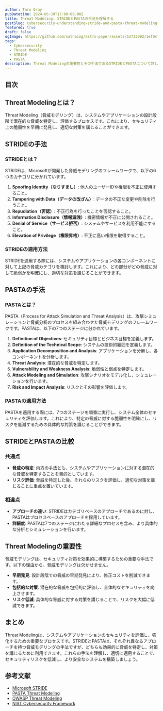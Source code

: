 ```yaml
---
author: Taro Gray
pubDatetime: 2024-06-30T17:00:00.00Z
title: Threat Modeling: STRIDEとPASTAの手法を理解する
postSlug: cybersecurity-understanding-stride-and-pasta-threat-modeling-methodologies
featured: true
draft: false
ogImage: https://github.com/satnaing/astro-paper/assets/53733092/1ef0cf03-8137-4d67-ac81-84a032119e3a
tags:
  - Cybersecurity
  - Threat Modeling
  - STRIDE
  - PASTA
description: Threat Modelingの重要性とその手法であるSTRIDEとPASTAについて詳しく解説します。これらの手法を理解し、効果的なセキュリティ対策を構築しましょう。
---
```


## 目次

## Threat Modelingとは？

Threat Modeling（脅威モデリング）は、システムやアプリケーションの設計段階で潜在的な脅威を特定し、評価するプロセスです。これにより、セキュリティ上の脆弱性を早期に発見し、適切な対策を講じることができます。

## STRIDEの手法

### STRIDEとは？

STRIDEは、Microsoftが開発した脅威モデリングのフレームワークで、以下の6つのカテゴリに分かれています。

1. **Spoofing Identity（なりすまし）**: 他人のユーザーIDや権限を不正に使用すること。
2. **Tampering with Data（データの改ざん）**: データの不正な変更や削除を行うこと。
3. **Repudiation（否認）**: 不正行為を行ったことを否認すること。
4. **Information Disclosure（情報漏洩）**: 機密情報が不正に公開されること。
5. **Denial of Service（サービス拒否）**: システムやサービスを利用不能にすること。
6. **Elevation of Privilege（権限昇格）**: 不正に高い権限を取得すること。

### STRIDEの適用方法

STRIDEを適用する際には、システムやアプリケーションの各コンポーネントに対して上記の脅威カテゴリを検討します。これにより、どの部分がどの脅威に対して脆弱かを明確にし、適切な対策を講じることができます。

## PASTAの手法

### PASTAとは？

PASTA（Process for Attack Simulation and Threat Analysis）は、攻撃シミュレーションと脅威分析のプロセスを組み合わせた脅威モデリングのフレームワークです。PASTAは、以下の7つのステージに分かれています。

1. **Definition of Objectives**: セキュリティ目標とビジネス目標を定義します。
2. **Definition of the Technical Scope**: システムの技術的範囲を定義します。
3. **Application Decomposition and Analysis**: アプリケーションを分解し、各コンポーネントを分析します。
4. **Threat Analysis**: 潜在的な脅威を特定します。
5. **Vulnerability and Weakness Analysis**: 脆弱性と弱点を特定します。
6. **Attack Modeling and Simulation**: 攻撃シナリオをモデル化し、シミュレーションを行います。
7. **Risk and Impact Analysis**: リスクとその影響を評価します。

### PASTAの適用方法

PASTAを適用する際には、7つのステージを順番に実行し、システム全体のセキュリティを評価します。これにより、特定の脅威に対する脆弱性を明確にし、リスクを低減するための具体的な対策を講じることができます。

## STRIDEとPASTAの比較

### 共通点

- **脅威の特定**: 両方の手法とも、システムやアプリケーションに対する潜在的な脅威を特定することを目的としています。
- **リスク評価**: 脅威を特定した後、それらのリスクを評価し、適切な対策を講じることに重点を置いています。

### 相違点

- **アプローチの違い**: STRIDEはカテゴリベースのアプローチであるのに対し、PASTAはプロセスベースのアプローチを採用しています。
- **詳細度**: PASTAは7つのステージにわたる詳細なプロセスを含み、より具体的な分析とシミュレーションを行います。

## Threat Modelingの重要性

脅威モデリングは、セキュリティ対策を効果的に構築するための重要な手法です。以下の理由から、脅威モデリングは欠かせません。

- **早期発見**: 設計段階での脅威の早期発見により、修正コストを削減できます。
- **包括的な対策**: 潜在的な脅威を包括的に評価し、全体的なセキュリティを向上させます。
- **リスク低減**: 具体的な脅威に対する対策を講じることで、リスクを大幅に低減できます。

## まとめ

Threat Modelingは、システムやアプリケーションのセキュリティを評価し、強化するための重要なプロセスです。STRIDEとPASTAは、それぞれ異なるアプローチを持つ脅威モデリングの手法ですが、どちらも効果的に脅威を特定し、対策を講じるために利用できます。これらの手法を理解し、適切に適用することで、セキュリティリスクを低減し、より安全なシステムを構築しましょう。

## 参考文献

- [Microsoft STRIDE](https://docs.microsoft.com/en-us/azure/security/fundamentals/threat-modeling-tool-threats)
- [PASTA Threat Modeling](https://www.threatmodeler.com/process-for-attack-simulation-and-threat-analysis-pasta/)
- [OWASP Threat Modeling](https://owasp.org/www-community/Threat_Modeling)
- [NIST Cybersecurity Framework](https://www.nist.gov/cyberframework)
